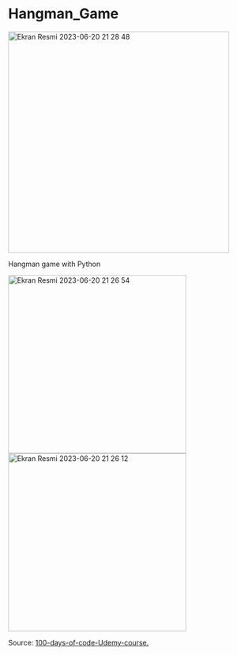 # Hangman_Game

<img width="447" alt="Ekran Resmi 2023-06-20 21 28 48" src="https://github.com/MetinKagit/Hangman_Game/assets/76729066/613a2602-d7f6-4964-901d-60f3da4fa187">


Hangman game with Python

<img width="360" alt="Ekran Resmi 2023-06-20 21 26 54" src="https://github.com/MetinKagit/Hangman_Game/assets/76729066/ad21988a-6775-47db-8c87-31bce71b863c">
<img width="360" alt="Ekran Resmi 2023-06-20 21 26 12" src="https://github.com/MetinKagit/Hangman_Game/assets/76729066/5eede398-365c-438f-919b-2c8aea0371cb">



Source: [100-days-of-code-Udemy-course.](https://www.udemy.com/course/100-days-of-code/)
